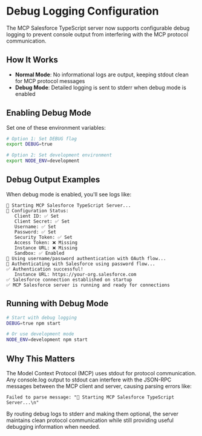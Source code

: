 # Debug Logging Configuration

The MCP Salesforce TypeScript server now supports configurable debug logging to prevent console output from interfering with the MCP protocol communication.

## How It Works

- **Normal Mode**: No informational logs are output, keeping stdout clean for MCP protocol messages
- **Debug Mode**: Detailed logging is sent to stderr when debug mode is enabled

## Enabling Debug Mode

Set one of these environment variables:

```bash
# Option 1: Set DEBUG flag
export DEBUG=true

# Option 2: Set development environment
export NODE_ENV=development
```

## Debug Output Examples

When debug mode is enabled, you'll see logs like:

```
🚀 Starting MCP Salesforce TypeScript Server...
🔧 Configuration Status:
   Client ID: ✅ Set
   Client Secret: ✅ Set
   Username: ✅ Set
   Password: ✅ Set
   Security Token: ✅ Set
   Access Token: ❌ Missing
   Instance URL: ❌ Missing
   Sandbox: ✅ Enabled
🔐 Using username/password authentication with OAuth flow...
🔐 Authenticating with Salesforce using password flow...
✅ Authentication successful!
   Instance URL: https://your-org.salesforce.com
✅ Salesforce connection established on startup
✅ MCP Salesforce server is running and ready for connections
```

## Running with Debug Mode

```bash
# Start with debug logging
DEBUG=true npm start

# Or use development mode
NODE_ENV=development npm start
```

## Why This Matters

The Model Context Protocol (MCP) uses stdout for protocol communication. Any console.log output to stdout can interfere with the JSON-RPC messages between the MCP client and server, causing parsing errors like:

```
Failed to parse message: "🚀 Starting MCP Salesforce TypeScript Server...\n"
```

By routing debug logs to stderr and making them optional, the server maintains clean protocol communication while still providing useful debugging information when needed.
